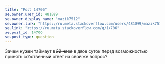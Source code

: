 ```yaml
---
title: "Post 14706"
se.owner.user_id: 481899
se.owner.display_name: "mazik7512"
se.owner.link: "https://ru.meta.stackoverflow.com/users/481899/mazik7512"
se.link: "https://ru.meta.stackoverflow.com/q/14706"
se.post_id: 14706
se.post_type: question
---
```

<p>Зачем нужен таймаут в <strike>22 часа</strike> в двое суток перед возможностью принять собственный ответ на свой же вопрос?</p>
